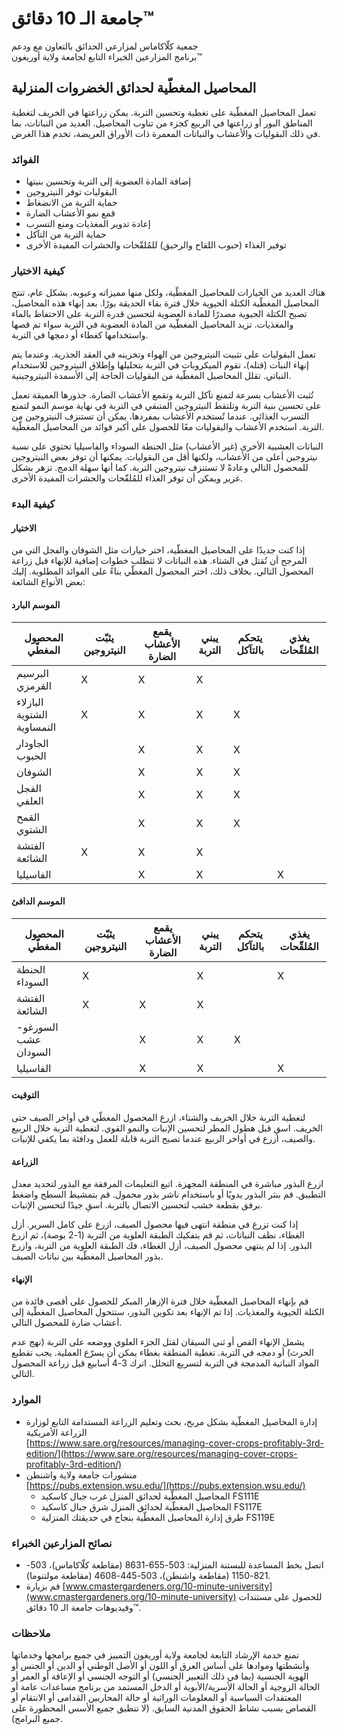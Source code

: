 # جامعة الـ 10 دقائق™  
جمعية كلّاكاماس لمزارعي الحدائق بالتعاون مع ودعم  
برنامج المزارعين الخبراء التابع لجامعة ولاية أوريغون™  

## المحاصيل المغطّية لحدائق الخضروات المنزلية  
تعمل المحاصيل المغطّية على تغطية وتحسين التربة. يمكن زراعتها في الخريف لتغطية المناطق البور أو زراعتها في الربيع كجزء من تناوب المحاصيل. العديد من النباتات، بما في ذلك البقوليات والأعشاب والنباتات المعمرة ذات الأوراق العريضة، تخدم هذا الغرض.  

### الفوائد  
- إضافة المادة العضوية إلى التربة وتحسين بنيتها  
- البقوليات توفر النيتروجين  
- حماية التربة من الانضغاط  
- قمع نمو الأعشاب الضارة  
- إعادة تدوير المغذيات ومنع التسرب  
- حماية التربة من التآكل  
- توفير الغذاء (حبوب اللقاح والرحيق) للمُلقّحات والحشرات المفيدة الأخرى  

### كيفية الاختيار  
هناك العديد من الخيارات للمحاصيل المغطّية، ولكل منها مميزاته وعيوبه. بشكل عام، تنتج المحاصيل المغطّية الكتلة الحيوية خلال فترة بقاء الحديقة بورًا. بعد إنهاء هذه المحاصيل، تصبح الكتلة الحيوية مصدرًا للمادة العضوية لتحسين قدرة التربة على الاحتفاظ بالماء والمغذيات. تزيد المحاصيل المغطّية من المادة العضوية في التربة سواء تم قصها واستخدامها كغطاء أو دمجها في التربة.  

تعمل البقوليات على تثبيت النيتروجين من الهواء وتخزينه في العقد الجذرية. وعندما يتم إنهاء النبات (قتله)، تقوم الميكروبات في التربة بتحليلها وإطلاق النيتروجين للاستخدام النباتي. تقلل المحاصيل المغطّية من البقوليات الحاجة إلى الأسمدة النيتروجينية.  

تُثبت الأعشاب بسرعة لتمنع تآكل التربة وتقمع الأعشاب الضارة. جذورها العميقة تعمل على تحسين بنية التربة وتلتقط النيتروجين المتبقي في التربة في نهاية موسم النمو لتمنع التسرب الغذائي. عندما تُستخدم الأعشاب بمفردها، يمكن أن تستنزف النيتروجين من التربة. استخدم الأعشاب والبقوليات معًا للحصول على أكبر فوائد من المحاصيل المغطّية.  

النباتات العشبية الأخرى (غير الأعشاب) مثل الحنطة السوداء والفاسيليا تحتوي على نسبة نيتروجين أعلى من الأعشاب، ولكنها أقل من البقوليات. يمكنها أن توفر بعض النيتروجين للمحصول التالي وعادةً لا تستنزف نيتروجين التربة. كما أنها سهلة الدمج. تزهر بشكل غزير ويمكن أن توفر الغذاء للمُلقّحات والحشرات المفيدة الأخرى.  

### كيفية البدء  

#### الاختيار  
إذا كنت جديدًا على المحاصيل المغطّية، اختر خيارات مثل الشوفان والفجل التي من المرجح أن تُقتل في الشتاء. هذه النباتات لا تتطلب خطوات إضافية للإنهاء قبل زراعة المحصول التالي. بخلاف ذلك، اختر المحصول المغطّي بناءً على الفوائد المطلوبة. إليك بعض الأنواع الشائعة:  

#### الموسم البارد  
| المحصول المغطّي | يثبّت النيتروجين | يقمع الأعشاب الضارة | يبني التربة | يتحكم بالتآكل | يغذي المُلقّحات |  
|-----------------|------------------|----------------------|-------------|----------------|------------------|  
| البرسيم القرمزي | X              | X                  | X           |                |                  |  
| البازلاء الشتوية النمساوية | X              | X                  | X           | X              |                  |  
| الجاودار الحبوب |                | X                  | X           | X              |                  |  
| الشوفان        |                | X                  | X           | X              |                  |  
| الفجل العلفي    |                | X                  | X           | X              |                  |  
| القمح الشتوي    |                | X                  | X           | X              |                  |  
| الفتشة الشائعة | X              | X                  | X           |                |                  |  
| الفاسيليا      |                | X                  | X           |                | X                |  

#### الموسم الدافئ  
| المحصول المغطّي | يثبّت النيتروجين | يقمع الأعشاب الضارة | يبني التربة | يتحكم بالتآكل | يغذي المُلقّحات |  
|-----------------|------------------|----------------------|-------------|----------------|------------------|  
| الحنطة السوداء | X              |                    | X           |                | X                |  
| الفتشة الشائعة | X              | X                  | X           |                |                  |  
| السورغو-عشب السودان |                | X                  | X           | X              |                  |  
| الفاسيليا      |                | X                  | X           |                | X                |  

#### التوقيت  
لتغطية التربة خلال الخريف والشتاء، ازرع المحصول المغطّي في أواخر الصيف حتى الخريف. اسقِ قبل هطول المطر لتحسين الإنبات والنمو القوي. لتغطية التربة خلال الربيع والصيف، ازرع في أواخر الربيع عندما تصبح التربة قابلة للعمل ودافئة بما يكفي للإنبات.  

#### الزراعة  
ازرع البذور مباشرة في المنطقة المجهزة. اتبع التعليمات المرفقة مع البذور لتحديد معدل التطبيق. قم بنثر البذور يدويًا أو باستخدام ناشر بذور محمول. قم بتمشيط السطح واضغط برفق بقطعة خشب لتحسين الاتصال بالتربة. اسقِ جيدًا لتحسين الإنبات.  

إذا كنت تزرع في منطقة انتهى فيها محصول الصيف، ازرع على كامل السرير. أزل الغطاء، نظف النباتات، ثم قم بتفكيك الطبقة العلوية من التربة (1-2 بوصة)، ثم ازرع البذور. إذا لم ينتهي محصول الصيف، أزل الغطاء، فك الطبقة العلوية من التربة، وازرع بذور المحاصيل المغطّية بين نباتات الصيف.  

#### الإنهاء  
قم بإنهاء المحاصيل المغطّية خلال فترة الإزهار المبكر للحصول على أقصى فائدة من الكتلة الحيوية والمغذيات. إذا تم الإنهاء بعد تكوين البذور، ستتحول المحاصيل المغطّية إلى أعشاب ضارة للمحصول التالي.  

يشمل الإنهاء القص أو ثني السيقان لقتل الجزء العلوي ووضعه على التربة (نهج عدم الحرث) أو دمجه في التربة. تغطية المنطقة بغطاء يمكن أن يسرّع العملية. يجب تقطيع المواد النباتية المدمجة في التربة لتسريع التحلل. اترك 3-4 أسابيع قبل زراعة المحصول التالي.  

### الموارد  
- إدارة المحاصيل المغطّية بشكل مربح، بحث وتعليم الزراعة المستدامة التابع لوزارة الزراعة الأمريكية  
  [https://www.sare.org/resources/managing-cover-crops-profitably-3rd-edition/](https://www.sare.org/resources/managing-cover-crops-profitably-3rd-edition/)  
- منشورات جامعة ولاية واشنطن  
  [https://pubs.extension.wsu.edu/](https://pubs.extension.wsu.edu/)  
  - المحاصيل المغطّية لحدائق المنزل غرب جبال كاسكيد FS111E  
  - المحاصيل المغطّية لحدائق المنزل شرق جبال كاسكيد FS117E  
  - طرق إدارة المحاصيل المغطّية بنجاح في حديقتك المنزلية FS119E  

### نصائح المزارعين الخبراء  
- اتصل بخط المساعدة للبستنة المنزلية: 503-655-8631 (مقاطعة كلّاكاماس)، 503-821-1150 (مقاطعة واشنطن)، 503-445-4608 (مقاطعة مولتنوما).  
- قم بزيارة [www.cmastergardeners.org/10-minute-university](www.cmastergardeners.org/10-minute-university) للحصول على مستندات وفيديوهات جامعة الـ 10 دقائق™.  

### ملاحظات  
تمنع خدمة الإرشاد التابعة لجامعة ولاية أوريغون التمييز في جميع برامجها وخدماتها وأنشطتها وموادها على أساس العرق أو اللون أو الأصل الوطني أو الدين أو الجنس أو الهوية الجنسية (بما في ذلك التعبير الجنسي) أو التوجه الجنسي أو الإعاقة أو العمر أو الحالة الزوجية أو الحالة الأسرية/الأبوية أو الدخل المستمد من برنامج مساعدات عامة أو المعتقدات السياسية أو المعلومات الوراثية أو حالة المحاربين القدامى أو الانتقام أو القصاص بسبب نشاط الحقوق المدنية السابق. (لا تنطبق جميع الأسس المحظورة على جميع البرامج).